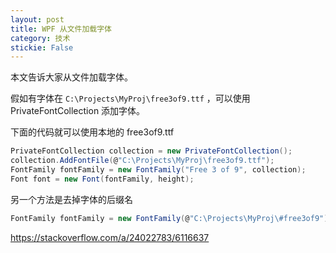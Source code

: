 ```yaml
---
layout: post
title: WPF 从文件加载字体 
category: 技术 
stickie: False
---
```


本文告诉大家从文件加载字体。

<!--more-->
<!-- csdn -->

假如有字体在 `C:\Projects\MyProj\free3of9.ttf` ，可以使用  PrivateFontCollection 添加字体。

下面的代码就可以使用本地的 free3of9.ttf 

```csharp
PrivateFontCollection collection = new PrivateFontCollection();
collection.AddFontFile(@"C:\Projects\MyProj\free3of9.ttf");
FontFamily fontFamily = new FontFamily("Free 3 of 9", collection);
Font font = new Font(fontFamily, height);
```

另一个方法是去掉字体的后缀名

```csharp
FontFamily fontFamily = new FontFamily(@"C:\Projects\MyProj\#free3of9");
```

https://stackoverflow.com/a/24022783/6116637



